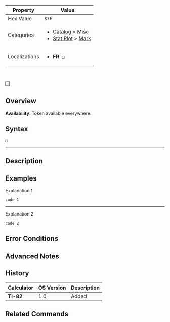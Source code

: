 | Property      | Value |
|---------------|-------|
| Hex Value     | `$7F`|
| Categories    | <ul><li>[Catalog](<../categories/Catalog.md>) > [Misc](<../categories/Catalog.md#Misc>)</li><li>[Stat Plot](<../categories/Stat Plot.md>) > [Mark](<../categories/Stat Plot.md#Mark>)</li></ul> |
| Localizations | <ul><li><b>FR</b>: `□`</li></ul> |

# `□`

## Overview



<b>Availability</b>: Token available everywhere.

## Syntax
`□`

<hr>

## Description


## Examples

Explanation 1
```ti-basic
code 1
```
---
Explanation 2
```ti-basic
code 2
```

## Error Conditions


## Advanced Notes


## History
| Calculator | OS Version | Description |
|------------|------------|-------------|
| <b>TI-82</b> | 1.0 | Added |

## Related Commands

